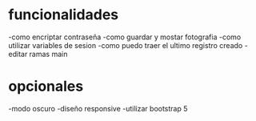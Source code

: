 # funcionalidades

-como encriptar contraseña
-como guardar y mostar fotografia
-como utilizar variables de sesion
-como puedo traer el ultimo registro creado
-editar ramas main

# opcionales

-modo oscuro
-diseño responsive
-utilizar bootstrap 5


